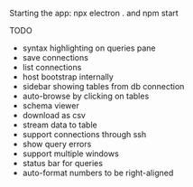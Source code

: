 
Starting the app:
npx electron .
and
npm start

TODO
* syntax highlighting on queries pane
* save connections
* list connections
* host bootstrap internally
* sidebar showing tables from db connection
* auto-browse by clicking on tables
* schema viewer
* download as csv
* stream data to table
* support connections through ssh
* show query errors
* support multiple windows
* status bar for queries
* auto-format numbers to be right-aligned
